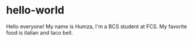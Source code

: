# hello-world

Hello everyone!
My name is Humza, I'm a BCS student at FCS. My favorite food is italian and taco bell.
